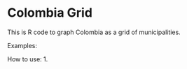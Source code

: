# Colombia Grid
This is R code to graph Colombia as a grid of municipalities.

Examples:



How to use:
1. 
